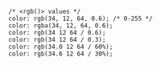     /* <rgb()> values */
    color: rgb(34, 12, 64, 0.6); /* 0-255 */
    color: rgba(34, 12, 64, 0.6); 
    color: rgb(34 12 64 / 0.6);
    color: rgb(34 12 64 / 0.3);
    color: rgb(34.0 12 64 / 60%);
    color: rgb(34.6 12 64 / 30%);
